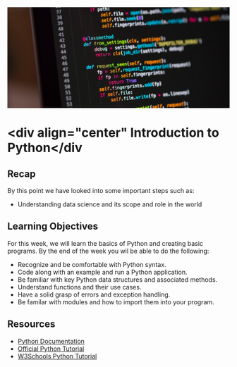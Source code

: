 <img src="assets/python-cover.jpeg" align="center">

# <div align="center" Introduction to Python</div

## Recap
By this point we have looked into some important steps such as:
- Understanding data science and its scope and role in the world

## Learning Objectives
For this week, we will learn the basics of Python and creating basic programs. By the end of the week you wil be able to do the following:
- Recognize and be comfortable with Python syntax.
- Code along with an example and run a Python application.
- Be familiar with key Python data structures and associated methods.
- Understand functions and their use cases.
- Have a solid grasp of errors and exception handling.
- Be familar with modules and how to import them into your program.

## Resources
- [Python Documentation](https://docs.python.org/3/)
- [Official Python Tutorial](https://docs.python.org/3/tutorial/)
- [W3Schools Python Tutorial](https://www.w3schools.com/python/)
